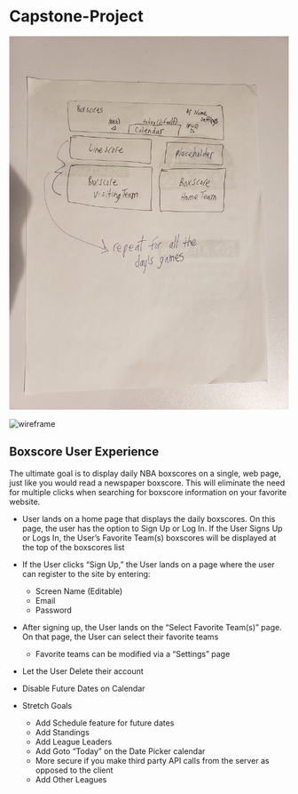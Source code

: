 # Capstone-Project

![wireframe](/public/images/BoxscoreHomepage-rot.jpg)

![wireframe](/capstone-react-boxscore-client/public/images/entityRelationshipDiagram_ERD-rot.jpg)


## Boxscore User Experience

The ultimate goal is to display daily NBA boxscores on a single, web page, just like you would read a newspaper boxscore.  This will eliminate the need for multiple clicks when searching for boxscore information on your favorite website.

* User lands on a home page that displays the daily boxscores.  On this page, the user has the option to Sign Up or Log In.  If the User Signs Up or Logs In, the User’s Favorite Team(s) boxscores will be displayed at the top of the boxscores list
* If the User clicks “Sign Up,” the User lands on a page where the user can register to the site by entering:
	- Screen Name (Editable)
	- Email
	- Password
* After signing up, the User lands on the “Select Favorite Team(s)” page.  On that page, the User can select their favorite teams
	- Favorite teams can be modified via a “Settings” page
* Let the User Delete their account
* Disable Future Dates on Calendar

* Stretch Goals
	- Add Schedule feature for future dates
	- Add Standings
	- Add League Leaders
	- Add Goto “Today” on the Date Picker calendar
	- More secure if you make third party API calls from the server as opposed to the client
	- Add Other Leagues



